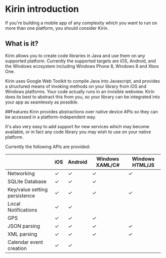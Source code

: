 # Kirin introduction

If you're building a mobile app of any complexity which you want to run on more than one
platform, you should consider Kirin.

## What is it?

Kirin allows you to create code libraries in Java and use them on any supported platform.
Currently the supported targets are iOS, Android, and the Windows ecosystem including Windows Phone 8, Windows 8 and Xbox One.

Kirin uses Google Web Toolkit to compile Java into Javascript, and provides a structured means of invoking
methods on your library from iOS and Windows platforms.  Your code actually runs in an
invisible webview.  Kirin does its best to abstract this from you, so your library 
can be integrated into your app as seamlessly as possible. 

##Features
Kirin provides abstractions over native device APIs so they can be accessed in a platform-independent way.  

It's also very easy to add support for new services which may become available, or in fact any code library you may wish to use on your native platform.

Currently the following APIs are provided: 

| | iOS | Android | Windows XAML/C# | Windows HTML/JS |
|---|---|---|---|---|
|Networking |✓|✓|✓|✓|
|SQLite Database |✓|✓|✓||
|Key/value setting persistence |✓|✓|✓|✓|
|Local Notifications |✓|✓|||
|GPS |✓|✓|✓||
|JSON parsing |✓|✓|✓|✓|
|XML parsing |✓|✓|✓|✓|
|Calendar event creation |✓|✓|||


